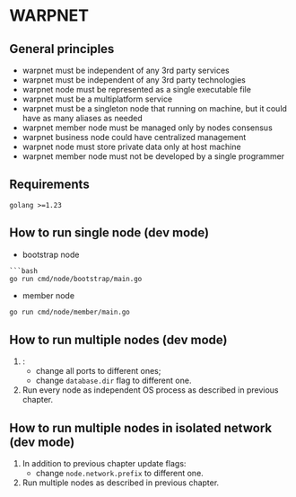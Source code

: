 # WARPNET
## General principles
- warpnet must be independent of any 3rd party services
- warpnet must be independent of any 3rd party technologies
- warpnet node must be represented as a single executable file
- warpnet must be a multiplatform service
- warpnet must be a singleton node that running on machine, but it could have as many aliases as needed
- warpnet member node must be managed only by nodes consensus
- warpnet business node could have centralized management
- warpnet node must store private data only at host machine
- warpnet member node must not be developed by a single programmer
## Requirements
    golang >=1.23

## How to run single node (dev mode)
- bootstrap node

```
```bash 
go run cmd/node/bootstrap/main.go
```
- member node
```bash 
go run cmd/node/member/main.go
```

## How to run multiple nodes (dev mode)
1. :
   - change all ports to different ones;
   - change `database.dir` flag to different one.
2. Run every node as independent OS process
as described in previous chapter.

## How to run multiple nodes in isolated network (dev mode)
1. In addition to previous chapter update flags:
    - change `node.network.prefix` to different one.
2. Run multiple nodes as described in previous chapter.

